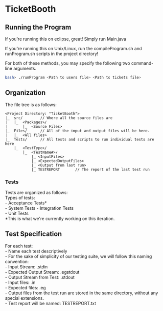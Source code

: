 # TicketBooth

## Running the Program
If you're running this on eclipse, great! Simply run Main.java

If you're running this on Unix/Linux, run the compileProgram.sh and runProgram.sh scripts in the project directory!

For both of these methods, you may specify the following two command-line arguments.  
```bash
bash> ./runProgram <Path to users file> <Path to tickets file>
```


## Organization

The file tree is as follows:

	<Project Directory: "TicketBooth">  
	|_	src/		// Where all the source files are  
	|	|_	<Packages>/  
	|		|_	<Source Files>  
	|_	Files/		// All of the input and output files will be here.  
	|	|_	<All files>  
	|_	Tests/		// All tests and scripts to run individual tests are here  
		|_	<TestType>/  
			|_	<TestName#>/  
				|_ <InputFiles>  
				|_ <ExpectedOutputFiles>  
				|_ <Output from last run>  
				|_ TESTREPORT		// The report of the last test run  

### Tests
Tests are organized as follows:  
Types of tests:  
	- Acceptance Tests*  
	- System Tests 
	- Integration Tests  
	- Unit Tests  
*This is what we're currently working on this iteration.  

## Test Specification

For each test:  
	- Name each test descriptively  
	- For the sake of simplicity of our testing suite, we will follow this naming convention:  
		- Input Stream: .stdin  
		- Expected Output Stream: .egstdout  
		- Output Stream from Test: .stdout  
		- Input files: .in  
		- Expected files: .eg  
	- Output files from the test run are stored in the same directory, without any special extensions.  
	- Test report will be named: TESTREPORT.txt  
